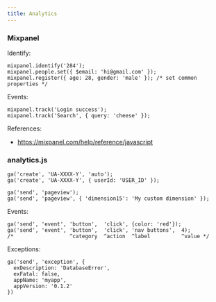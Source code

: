 ```yaml
---
title: Analytics
---
```


### Mixpanel

Identify:

    mixpanel.identify('284');
    mixpanel.people.set({ $email: 'hi@gmail.com' });
    mixpanel.register({ age: 28, gender: 'male' }); /* set common properties */

Events:

    mixpanel.track('Login success');
    mixpanel.track('Search', { query: 'cheese' });

References:

 * https://mixpanel.com/help/reference/javascript

### analytics.js

    ga('create', 'UA-XXXX-Y', 'auto');
    ga('create', 'UA-XXXX-Y', { userId: 'USER_ID' });
  
    ga('send', 'pageview');
    ga('send', 'pageview', { 'dimension15': 'My custom dimension' });

Events:

    ga('send', 'event', 'button',  'click', {color: 'red'});
    ga('send', 'event', 'button',  'click', 'nav buttons',  4);
    /*                  ^category  ^action  ^label          ^value */

Exceptions:

    ga('send', 'exception', {
      exDescription: 'DatabaseError',
      exFatal: false,
      appName: 'myapp',
      appVersion: '0.1.2'
    })
